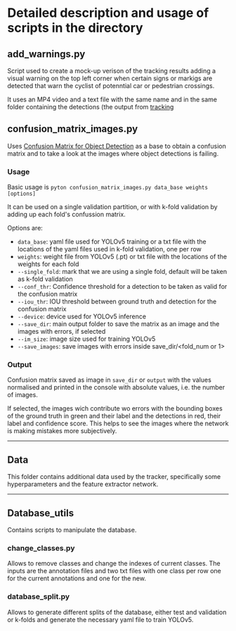 # Detailed description and usage of scripts in the directory


## add_warnings.py

Script used to create a mock-up verison of the tracking results adding a visual warning on the top left corner when certain signs or markigs are detected that warn the cyclist of potenntial car or pedestrian crossings. 

It uses an MP4 video and a text file with the same name and in the same folder containing the detections (the output from [tracking](./track.py)


## confusion_matrix_images.py

Uses [Confusion Matrix for Object Detection](https://github.com/kaanakan/object_detection_confusion_matrix) as a base to obtain a confusion matrix and to take a look at the images where object detections is failing.

### Usage

Basic usage is
```pyton confusion_matrix_images.py data_base weights [options]```

It can be used on a single validation partition, or with k-fold validation by adding up each fold's confussion matrix.


Options are: 
- ```data_base```: yaml file used for YOLOv5 training or a txt file with the locations of the yaml files used in k-fold validation, one per row
- ```weights```: weight file from YOLOv5 (.pt) or txt file with the locations of the weights for each fold
- ```--single_fold```: mark that we are using a single fold, default will be taken as k-fold validation
- ```--conf_thr```: Confidence threshold for a detection to be taken as valid for the confusion matrix
- ```--iou_thr```: IOU threshold between ground truth and detection for the confusion matrix
- ```--device```: device used for YOLOv5 inference
- ```--save_dir```: main output folder to save the matrix as an image and the images with errors, if selected
- ```--im_size```: image size used for training YOLOv5
- ```--save_images```: save images with errors inside save_dir/<fold_num or 1>

### Output
Confusion matrix saved as image in ```save_dir``` or ```output``` with the values normalised and printed in the console with absolute values, i.e. the number of images.

If selected, the images wich contribute wo errors with the bounding boxes of the ground truth in green and their label and the detections in red, their label and confidence score. This helps to see the images where the network is making mistakes more subjectively.

---

## Data

This folder contains additional data used by the tracker, specifically some hyperparameters and the feature extractor network.

---

## Database_utils

Contains scripts to manipulate the database.

### change_classes.py

Allows to remove classes and change the indexes of current classes. The inputs are the annotation files and two txt files with one class per row one for the current annotations and one for the new.

### database_split.py

Allows to generate different splits of the database, either test and validation or k-folds and generate the necessary yaml file to train YOLOv5.


